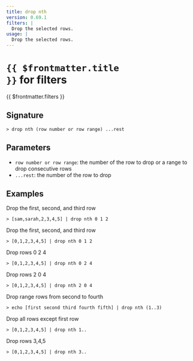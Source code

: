 ```yaml
---
title: drop nth
version: 0.69.1
filters: |
  Drop the selected rows.
usage: |
  Drop the selected rows.
---
```


# <code>{{ $frontmatter.title }}</code> for filters

<div class='command-title'>{{ $frontmatter.filters }}</div>

## Signature

```> drop nth (row number or row range) ...rest```

## Parameters

 -  `row number or row range`: the number of the row to drop or a range to drop consecutive rows
 -  `...rest`: the number of the row to drop

## Examples

Drop the first, second, and third row
```shell
> [sam,sarah,2,3,4,5] | drop nth 0 1 2
```

Drop the first, second, and third row
```shell
> [0,1,2,3,4,5] | drop nth 0 1 2
```

Drop rows 0 2 4
```shell
> [0,1,2,3,4,5] | drop nth 0 2 4
```

Drop rows 2 0 4
```shell
> [0,1,2,3,4,5] | drop nth 2 0 4
```

Drop range rows from second to fourth
```shell
> echo [first second third fourth fifth] | drop nth (1..3)
```

Drop all rows except first row
```shell
> [0,1,2,3,4,5] | drop nth 1..
```

Drop rows 3,4,5
```shell
> [0,1,2,3,4,5] | drop nth 3..
```
